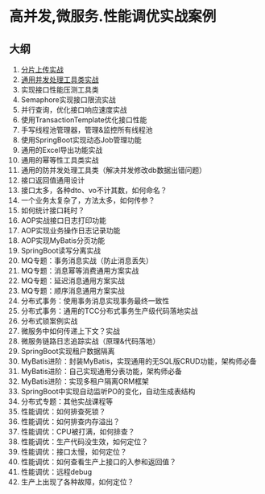 # 高并发,微服务.性能调优实战案例


## 大纲
1. [分片上传实战](./document/1.分片上传.md)
2. [通用并发处理工具类实战](./document/2.多线程任务批处理通用工具类.md)
3. 实现接口性能压测工具类
4. Semaphore实现接口限流实战
5. 并行查询，优化接口响应速度实战
6. 使用TransactionTemplate优化接口性能
7. 手写线程池管理器，管理&监控所有线程池
8. 使用SpringBoot实现动态Job管理功能
9. 通用的Excel导出功能实战
10. 通用的幂等性工具类实战
11. 通用的防并发处理工具类（解决并发修改db数据出错问题）
12. 接口返回值通用设计
13. 接口太多，各种dto、vo不计其数，如何命名？
14. 一个业务太复杂了，方法太多，如何传参？
15. 如何统计接口耗时？
16. AOP实战接口日志打印功能
17. AOP实现业务操作日志记录功能
18. AOP实现MyBatis分页功能
19. SpringBoot读写分离实战
20. MQ专题：事务消息实战（防止消息丢失）
21. MQ专题：消息幂等消费通用方案实战
22. MQ专题：延迟消息通用方案实战
23. MQ专题：顺序消息通用方案实战
24. 分布式事务：使用事务消息实现事务最终一致性
25. 分布式事务：通用的TCC分布式事务生产级代码落地实战
26. 分布式锁案例实战
27. 微服务中如何传递上下文？实战
28. 微服务链路日志追踪实战（原理&代码落地）
29. SpringBoot实现租户数据隔离
30. MyBatis进阶：封装MyBatis，实现通用的无SQL版CRUD功能，架构师必备
31. MyBatis进阶：自己实现通用分表功能，架构师必备
32. MyBatis进阶：实现多租户隔离ORM框架
33. SpringBoot中实现自动监听PO的变化，自动生成表结构
34. 分布式专题：其他实战课程等
35. 性能调优：如何排查死锁？
36. 性能调优：如何排查内存溢出？
37. 性能调优：CPU被打满，如何排查？
38. 性能调优：生产代码没生效，如何定位？
39. 性能调优：接口太慢，如何定位？
40. 性能调优：如何查看生产上接口的入参和返回值？
41. 性能调优：远程debug
42. 生产上出现了各种故障，如何定位？

